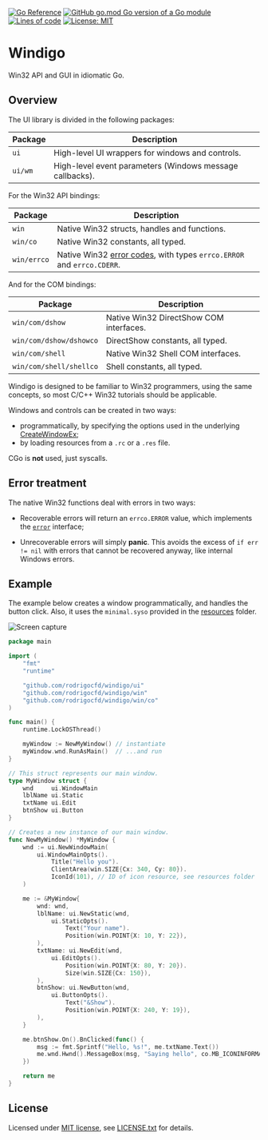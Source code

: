 [![Go Reference](https://pkg.go.dev/badge/github.com/rodrigocfd/windigo.svg)](https://pkg.go.dev/github.com/rodrigocfd/windigo)
[![GitHub go.mod Go version of a Go module](https://img.shields.io/github/go-mod/go-version/rodrigocfd/windigo.svg)](https://github.com/rodrigocfd/windigo)
[![Lines of code](https://tokei.rs/b1/github/rodrigocfd/windigo)](https://github.com/rodrigocfd/windigo)
[![License: MIT](https://img.shields.io/badge/License-MIT-yellow.svg)](https://opensource.org/licenses/MIT)

# Windigo

Win32 API and GUI in idiomatic Go.

## Overview

The UI library is divided in the following packages:

| Package | Description |
| - | - |
| `ui` | High-level UI wrappers for windows and controls. |
| `ui/wm` | High-level event parameters (Windows message callbacks). |

For the Win32 API bindings:

| Package | Description |
| - | - |
| `win` | Native Win32 structs, handles and functions. |
| `win/co` | Native Win32 constants, all typed. |
| `win/errco` | Native Win32 [error codes](https://docs.microsoft.com/en-us/windows/win32/debug/system-error-codes), with types `errco.ERROR` and `errco.CDERR`. |

And for the COM bindings:

| Package | Description |
| - | - |
| `win/com/dshow` | Native Win32 DirectShow COM interfaces. |
| `win/com/dshow/dshowco` | DirectShow constants, all typed. |
| `win/com/shell` | Native Win32 Shell COM interfaces. |
| `win/com/shell/shellco` | Shell constants, all typed. |

Windigo is designed to be familiar to Win32 programmers, using the same concepts, so most C/C++ Win32 tutorials should be applicable.

Windows and controls can be created in two ways:

* programmatically, by specifying the options used in the underlying [CreateWindowEx](https://docs.microsoft.com/en-us/windows/win32/api/winuser/nf-winuser-createwindowexw);
* by loading resources from a `.rc` or a `.res` file.

CGo is **not** used, just syscalls.

## Error treatment

The native Win32 functions deal with errors in two ways:

* Recoverable errors will return an `errco.ERROR` value, which implements the [`error`](https://golang.org/pkg/builtin/#error) interface;

* Unrecoverable errors will simply **panic**. This avoids the excess of `if err != nil` with errors that cannot be recovered anyway, like internal Windows errors.

## Example

The example below creates a window programmatically, and handles the button click. Also, it uses the `minimal.syso` provided in the [resources](resources/) folder.

![Screen capture](example.gif)

```go
package main

import (
	"fmt"
	"runtime"

	"github.com/rodrigocfd/windigo/ui"
	"github.com/rodrigocfd/windigo/win"
	"github.com/rodrigocfd/windigo/win/co"
)

func main() {
	runtime.LockOSThread()

	myWindow := NewMyWindow() // instantiate
	myWindow.wnd.RunAsMain()  // ...and run
}

// This struct represents our main window.
type MyWindow struct {
	wnd     ui.WindowMain
	lblName ui.Static
	txtName ui.Edit
	btnShow ui.Button
}

// Creates a new instance of our main window.
func NewMyWindow() *MyWindow {
	wnd := ui.NewWindowMain(
		ui.WindowMainOpts().
			Title("Hello you").
			ClientArea(win.SIZE{Cx: 340, Cy: 80}).
			IconId(101), // ID of icon resource, see resources folder
	)

	me := &MyWindow{
		wnd: wnd,
		lblName: ui.NewStatic(wnd,
			ui.StaticOpts().
				Text("Your name").
				Position(win.POINT{X: 10, Y: 22}),
		),
		txtName: ui.NewEdit(wnd,
			ui.EditOpts().
				Position(win.POINT{X: 80, Y: 20}).
				Size(win.SIZE{Cx: 150}),
		),
		btnShow: ui.NewButton(wnd,
			ui.ButtonOpts().
				Text("&Show").
				Position(win.POINT{X: 240, Y: 19}),
		),
	}

	me.btnShow.On().BnClicked(func() {
		msg := fmt.Sprintf("Hello, %s!", me.txtName.Text())
		me.wnd.Hwnd().MessageBox(msg, "Saying hello", co.MB_ICONINFORMATION)
	})

	return me
}
```

## License

Licensed under [MIT license](https://opensource.org/licenses/MIT), see [LICENSE.txt](LICENSE.txt) for details.
